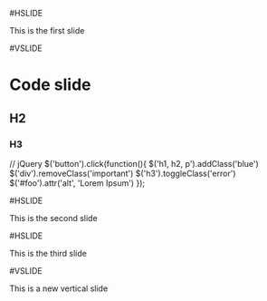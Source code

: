 #HSLIDE

This is the first slide

#VSLIDE

# Code slide
## H2
### H3
// jQuery
$('button').click(function(){
    $('h1, h2, p').addClass('blue')
    $('div').removeClass('important')
    $('h3').toggleClass('error')
    $('#foo').attr('alt', 'Lorem Ipsum')
});

#HSLIDE

This is the second slide

#HSLIDE

This is the third slide

#VSLIDE

This is a new vertical slide
